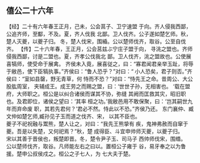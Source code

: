 ## 僖公二十六年

【经】二十有六年春王正月，己未，公会莒子、卫宁速盟
于向。齐人侵我西鄙，公追齐师，至酅，不及。夏，齐人伐我
北鄙。卫人伐齐。公子遂如楚乞师。秋，楚人灭夔，以夔子归。
冬，楚人伐宋，围緍。公以楚师伐齐，取谷。公至自伐齐。
【传】二十六年春，王正月，公会莒兹ぶ宁庄子盟于向，
寻洮之盟也。齐师侵我西鄙，讨是二盟也。夏，齐孝公伐我北
鄙。卫人伐齐，洮之盟故也。公使展喜犒师，使受命于展禽。
齐侯未入竟，展喜従之，曰：“寡君闻君亲举玉趾，将辱
于敝邑，使下臣犒执事。”齐侯曰：“鲁人恐乎？”对曰：“
小人恐矣，君子则否。”齐侯曰：“室如县罄，野无青草，何
恃而不恐？”对曰：“恃先王之命。昔周公、大公股肱周室，
夹辅成王。成王劳之而赐之盟，曰：‘世世子孙，无相害也。
‘载在盟府，大师职之。桓公是以纠合诸侯而谋其不协，弥缝
其阙而匡救其灾，昭旧职也。及君即位，诸侯之望曰：‘其率
桓之功。’我敝邑用不敢保聚，曰：‘岂其嗣世九年而弃命废
职，其若先君何？’君必不然。恃此以不恐。”齐侯乃还。
东门襄仲、臧文仲如楚乞师,臧孙见子玉而道之伐齐、宋，
以其不臣也。  
夔子不祀祝融与鬻熊，楚人让之，对曰：“我先王熊挚有
疾，鬼神弗赦而自窜于夔。吾是以失楚，又何祀焉？”秋，楚
成得臣、斗宜申帅师灭夔，以夔子归。  
宋以其善于晋侯也，叛楚即晋。冬，楚令尹子玉、司马子
西帅师伐宋，围缗。  
公以楚师伐齐，取谷。凡师能左右之曰以。置桓公子雍于
谷，易牙奉之以为鲁援。楚申公叔侯戍之。桓公之子七人，为
七大夫于楚。  

